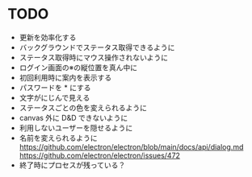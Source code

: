 # TODO

- 更新を効率化する
- バックグラウンドでステータス取得できるように
- ステータス取得時にマウス操作されないように
- ログイン画面の※の縦位置を真ん中に
- 初回利用時に案内を表示する
- パスワードを * にする
- 文字がにじんで見える
- ステータスごとの色を変えられるように
- canvas 外に D&D できないように
- 利用しないユーザーを隠せるように
- 名前を変えられるように
  https://github.com/electron/electron/blob/main/docs/api/dialog.md
  https://github.com/electron/electron/issues/472
- 終了時にプロセスが残っている？
